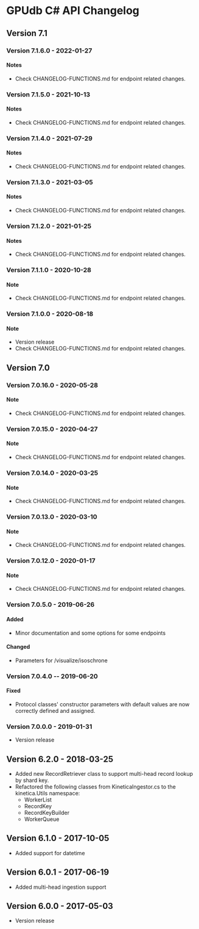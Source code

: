 # GPUdb C# API Changelog


## Version 7.1

### Version 7.1.6.0 - 2022-01-27

#### Notes
-   Check CHANGELOG-FUNCTIONS.md for endpoint related changes.


### Version 7.1.5.0 - 2021-10-13

#### Notes
-   Check CHANGELOG-FUNCTIONS.md for endpoint related changes.


### Version 7.1.4.0 - 2021-07-29

#### Notes
-   Check CHANGELOG-FUNCTIONS.md for endpoint related changes.


### Version 7.1.3.0 - 2021-03-05

#### Notes
-   Check CHANGELOG-FUNCTIONS.md for endpoint related changes.



### Version 7.1.2.0 - 2021-01-25

#### Notes
-   Check CHANGELOG-FUNCTIONS.md for endpoint related changes.



### Version 7.1.1.0 - 2020-10-28

#### Note
-   Check CHANGELOG-FUNCTIONS.md for endpoint related changes.



### Version 7.1.0.0 - 2020-08-18

#### Note
-   Version release
-   Check CHANGELOG-FUNCTIONS.md for endpoint related changes.


## Version 7.0

### Version 7.0.16.0 - 2020-05-28

#### Note
-   Check CHANGELOG-FUNCTIONS.md for endpoint related changes.


### Version 7.0.15.0 - 2020-04-27

#### Note
-   Check CHANGELOG-FUNCTIONS.md for endpoint related changes.



### Version 7.0.14.0 - 2020-03-25

#### Note
-   Check CHANGELOG-FUNCTIONS.md for endpoint related changes.



### Version 7.0.13.0 - 2020-03-10

#### Note
-   Check CHANGELOG-FUNCTIONS.md for endpoint related changes.



### Version 7.0.12.0 - 2020-01-17

#### Note
-   Check CHANGELOG-FUNCTIONS.md for endpoint related changes.


### Version 7.0.5.0 - 2019-06-26

#### Added
-   Minor documentation and some options for some endpoints

#### Changed
-   Parameters for /visualize/isoschrone


### Version 7.0.4.0 -- 2019-06-20

#### Fixed
-   Protocol classes' constructor parameters with default values
    are now correctly defined and assigned.

### Version 7.0.0.0 - 2019-01-31

-   Version release


## Version 6.2.0 - 2018-03-25

-   Added new RecordRetriever class to support multi-head record lookup by
    shard key.
-   Refactored the following classes from KineticaIngestor.cs to
    the kinetica.Utils namespace:
    -   WorkerList
    -   RecordKey
    -   RecordKeyBuilder
    -   WorkerQueue


## Version 6.1.0 - 2017-10-05

-   Added support for datetime


## Version 6.0.1 - 2017-06-19

-   Added multi-head ingestion support


## Version 6.0.0 - 2017-05-03

-   Version release
